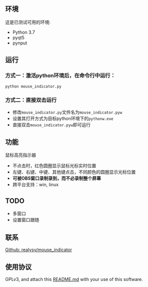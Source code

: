 ## 环境

这是已测试可用的环境:

 * Python 3.7
 * pyqt5
 * pynput


## 运行

### 方式一：激活python环境后，在命令行中运行：
```bash
python mouse_indicator.py

```

### 方式二：直接双击运行

 * 修改`mouse_indicator.py`文件名为`mouse_indicator.pyw`
 * 设置其打开方式为目标python环境下的`pythonw.exe`
 * 直接双击`mouse_indicator.pyw`即可运行


## 功能

鼠标高亮指示器

 * 不点击时，红色圆圈显示鼠标光标实时位置
 * 左键、右键、中键、其他键点击，不同颜色的圆圈显示光标位置
 * **可被OBS窗口录制录到，而不必录制整个屏幕**
 * 跨平台支持：win, linux


## TODO

 * 多窗口
 * 设置窗口跟随


## 联系
[Github: realysy/mouse_indicator](https://github.com/realysy/mouse_indicator/issues)


## 使用协议

GPLv3, and attach this [README.md](./README.md) with your use of this software.
